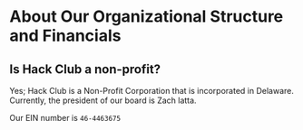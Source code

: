 # About Our Organizational Structure and Financials

## Is Hack Club a non-profit?

Yes; Hack Club is a Non-Profit Corporation that is incorporated in Delaware.
Currently, the president of our board is Zach latta.

Our EIN number is `46-4463675`
